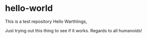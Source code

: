 # hello-world
This is a test repository
Hello Warthlings,

Just trying out this thing to see if it works. Regards to all humanoids!
